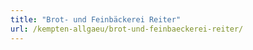```yaml
---
title: "Brot- und Feinbäckerei Reiter"
url: /kempten-allgaeu/brot-und-feinbaeckerei-reiter/
---
```

